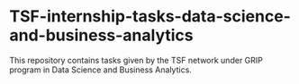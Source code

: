 # TSF-internship-tasks-data-science-and-business-analytics
This repository contains tasks given by the TSF network under GRIP program in Data Science and Business Analytics.

